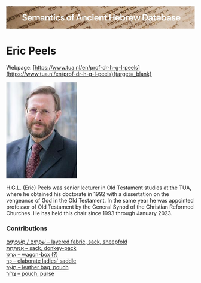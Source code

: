 <html><body><img id="banner" src="../../images/banners/banner.png" alt="banner" /></body></html>

# Eric Peels

Webpage: [https://www.tua.nl/en/prof-dr-h-g-l-peels](https://www.tua.nl/en/prof-dr-h-g-l-peels){target=_blank}


![eric peels](../images/photos/eric_peels.jpg)

H.G.L. (Eric) Peels was senior lecturer in Old Testament studies at the TUA, where he obtained his doctorate in 1992 with a dissertation on the vengeance of God in the Old Testament. In the same year he was appointed professor of Old Testament by the General Synod of the Christian Reformed Churches. He has held this chair since 1993 through January 2023.

### Contributions
[<span dir="rtl">מִשְׁפְּתַיִם</span> / <span dir="rtl">שְׁפַתַּיִם</span> – layered fabric, sack, sheepfold](../words/mishpthayim.md)<br>[אַמְתַּחַת – sack, donkey-pack](../words/2amthachath.md)<br>[אַרְגַּז – wagon-box (?)](../words/2argaz.md)<br>[כַּר – elaborate ladies' saddle](../words/kar_1.md)<br>[מֶשֶׁךְ – leather bag, pouch](../words/meshek_1.md)<br>[צְרֹור – pouch, purse](../words/tsror_1.md)<br>